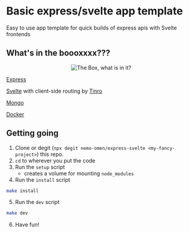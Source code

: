 # Basic express/svelte app template
Easy to use app template for quick builds of express apis with Svelte frontends

## What's in the boooxxxx???
<div align="center"><img src="https://img.cinemablend.com/cb/9/6/a/d/5/1/96ad5159b98e9a4a02feb5dca5d4a0fabf73a7c01ae797f6b7c4372d9d735ac0.jpg" alt="The Box, what is in it?" /></div>

[Express](https://expressjs.com/)

[Svelte](http://svelte.dev) with client-side routing by [Tinro](https://github.com/AlexxNB/tinro)

[Mongo](https://www.mongodb.com/)

[Docker](https://www.docker.com/)


## Getting going

1. Clone or degit (`npx degit nemo-omen/express-svelte <my-fancy-project>`) this repo.
2. `cd` to wherever you put the code
3. Run the `setup` script
   - creates a volume for mounting `node_modules`
4. Run the `install` script
```bash
make install
```
5. Run the `dev` script
```bash
make dev
```
6. Have fun!
